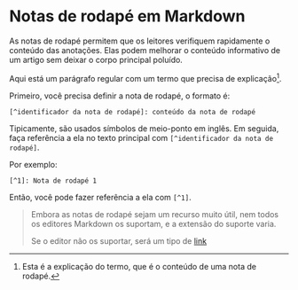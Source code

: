 # Notas de rodapé em Markdown

As notas de rodapé permitem que os leitores verifiquem rapidamente o conteúdo das anotações. Elas podem melhorar o conteúdo informativo de um artigo sem deixar o corpo principal poluído.

Aqui está um parágrafo regular com um termo que precisa de explicação[^1].

[^1]: Esta é a explicação do termo, que é o conteúdo de uma nota de rodapé.

Primeiro, você precisa definir a nota de rodapé, o formato é:

`[^identificador da nota de rodapé]: conteúdo da nota de rodapé`

Tipicamente, são usados símbolos de meio-ponto em inglês. Em seguida, faça referência a ela no texto principal com `[^identificador da nota de rodapé]`.

Por exemplo:

`[^1]: Nota de rodapé 1`

Então, você pode fazer referência a ela com `[^1]`.

> Embora as notas de rodapé sejam um recurso muito útil, nem todos os editores Markdown os suportam, e a extensão do suporte varia.
>
> Se o editor não os suportar, será um tipo de [link](#fn1)

